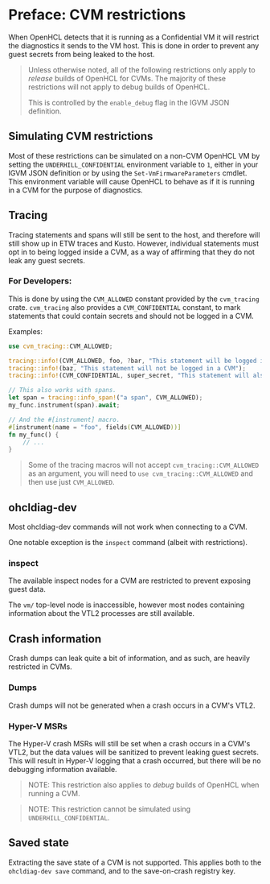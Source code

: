 # Preface: CVM restrictions

When OpenHCL detects that it is running as a Confidential VM it will restrict the diagnostics it
sends to the VM host. This is done in order to prevent any guest secrets from being leaked to the
host.

> Unless otherwise noted, all of the following restrictions only apply to
> _release_ builds of OpenHCL for CVMs. The majority of these restrictions will
> not apply to debug builds of OpenHCL.
>
> This is controlled by the `enable_debug` flag in the IGVM JSON definition.

## Simulating CVM restrictions

Most of these restrictions can be simulated on a non-CVM OpenHCL VM by setting the
`UNDERHILL_CONFIDENTIAL` environment variable to `1`, either in your IGVM JSON definition or by
using the `Set-VmFirmwareParameters` cmdlet. This environment variable will cause OpenHCL to
behave as if it is running in a CVM for the purpose of diagnostics.

## Tracing

Tracing statements and spans will still be sent to the host, and therefore will still show up in
ETW traces and Kusto. However, individual statements must opt in to being logged inside a CVM, as a
way of affirming that they do not leak any guest secrets.

### For Developers:

This is done by using the `CVM_ALLOWED`
constant provided by the `cvm_tracing` crate. `cvm_tracing` also provides a `CVM_CONFIDENTIAL`
constant, to mark statements that could contain secrets and should not be logged in a CVM.

Examples:

```rust
use cvm_tracing::CVM_ALLOWED;

tracing::info!(CVM_ALLOWED, foo, ?bar, "This statement will be logged in a CVM");
tracing::info!(baz, "This statement will not be logged in a CVM");
tracing::info!(CVM_CONFIDENTIAL, super_secret, "This statement will also not be logged in a CVM");

// This also works with spans.
let span = tracing::info_span!("a span", CVM_ALLOWED);
my_func.instrument(span).await;

// And the #[instrument] macro.
#[instrument(name = "foo", fields(CVM_ALLOWED))]
fn my_func() {
    // ...
}
```

> Some of the tracing macros will not accept `cvm_tracing::CVM_ALLOWED` as an
> argument, you will need to `use cvm_tracing::CVM_ALLOWED` and then use just
> `CVM_ALLOWED`.

## ohcldiag-dev

Most ohcldiag-dev commands will not work when connecting to a CVM.

One notable exception is the `inspect` command (albeit with restrictions).

### inspect

The available inspect nodes for a CVM are restricted to prevent exposing guest data.

The `vm/` top-level node is inaccessible, however most nodes containing
information about the VTL2 processes are still available.

## Crash information

Crash dumps can leak quite a bit of information, and as such, are heavily
restricted in CVMs.

### Dumps

Crash dumps will not be generated when a crash occurs in a CVM's VTL2.

### Hyper-V MSRs

The Hyper-V crash MSRs will still be set when a crash occurs in a CVM's VTL2, but the data values
will be sanitized to prevent leaking guest secrets. This will result in Hyper-V logging that a
crash occurred, but there will be no debugging information available.

> NOTE: This restriction also applies to _debug_ builds of OpenHCL when running a CVM.

> NOTE: This restriction cannot be simulated using `UNDERHILL_CONFIDENTIAL`.

## Saved state

Extracting the save state of a CVM is not supported. This applies both to the `ohcldiag-dev save` command,
and to the save-on-crash registry key.
